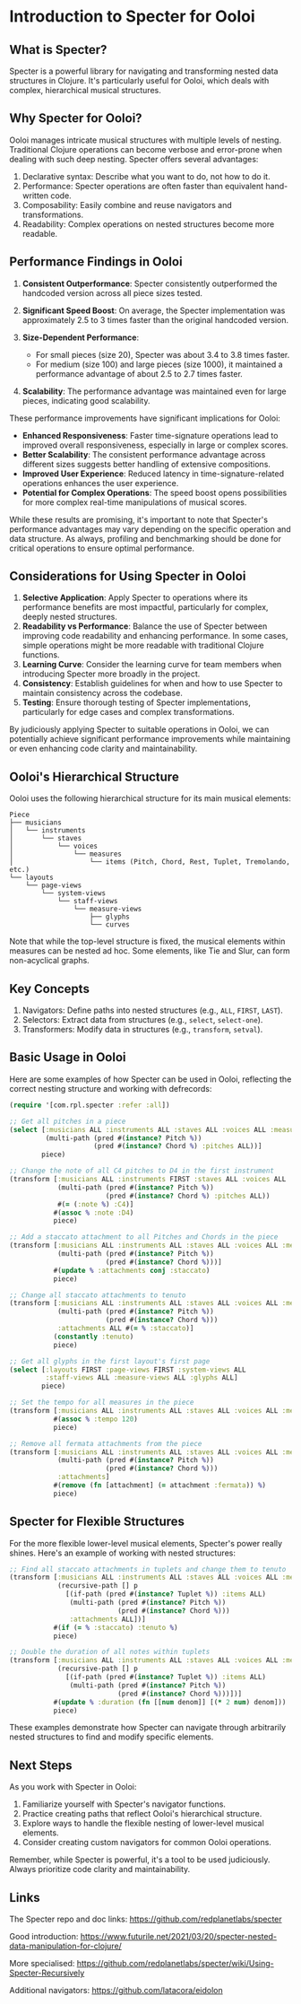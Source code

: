 # Introduction to Specter for Ooloi

## What is Specter?

Specter is a powerful library for navigating and transforming nested data structures in Clojure. It's particularly useful for Ooloi, which deals with complex, hierarchical musical structures.

## Why Specter for Ooloi?

Ooloi manages intricate musical structures with multiple levels of nesting. Traditional Clojure operations can become verbose and error-prone when dealing with such deep nesting. Specter offers several advantages:

1. Declarative syntax: Describe what you want to do, not how to do it.
2. Performance: Specter operations are often faster than equivalent hand-written code.
3. Composability: Easily combine and reuse navigators and transformations.
4. Readability: Complex operations on nested structures become more readable.

## Performance Findings in Ooloi

1. **Consistent Outperformance**: Specter consistently outperformed the handcoded version across all piece sizes tested.

2. **Significant Speed Boost**: On average, the Specter implementation was approximately 2.5 to 3 times faster than the original handcoded version.

3. **Size-Dependent Performance**:
   - For small pieces (size 20), Specter was about 3.4 to 3.8 times faster.
   - For medium (size 100) and large pieces (size 1000), it maintained a performance advantage of about 2.5 to 2.7 times faster.

4. **Scalability**: The performance advantage was maintained even for large pieces, indicating good scalability.

These performance improvements have significant implications for Ooloi:

- **Enhanced Responsiveness**: Faster time-signature operations lead to improved overall responsiveness, especially in large or complex scores.
- **Better Scalability**: The consistent performance advantage across different sizes suggests better handling of extensive compositions.
- **Improved User Experience**: Reduced latency in time-signature-related operations enhances the user experience.
- **Potential for Complex Operations**: The speed boost opens possibilities for more complex real-time manipulations of musical scores.

While these results are promising, it's important to note that Specter's performance advantages may vary depending on the specific operation and data structure. As always, profiling and benchmarking should be done for critical operations to ensure optimal performance.

## Considerations for Using Specter in Ooloi

1. **Selective Application**: Apply Specter to operations where its performance benefits are most impactful, particularly for complex, deeply nested structures.
2. **Readability vs Performance**: Balance the use of Specter between improving code readability and enhancing performance. In some cases, simple operations might be more readable with traditional Clojure functions.
3. **Learning Curve**: Consider the learning curve for team members when introducing Specter more broadly in the project.
4. **Consistency**: Establish guidelines for when and how to use Specter to maintain consistency across the codebase.
5. **Testing**: Ensure thorough testing of Specter implementations, particularly for edge cases and complex transformations.

By judiciously applying Specter to suitable operations in Ooloi, we can potentially achieve significant performance improvements while maintaining or even enhancing code clarity and maintainability.

## Ooloi's Hierarchical Structure

Ooloi uses the following hierarchical structure for its main musical elements:

```
Piece
├── musicians
│   └── instruments
│       └── staves
│           └── voices
│               └── measures
│                   └── items (Pitch, Chord, Rest, Tuplet, Tremolando, etc.)
└── layouts
    └── page-views
        └── system-views
            └── staff-views
                └── measure-views
                    ├── glyphs
                    └── curves
```

Note that while the top-level structure is fixed, the musical elements within measures can be nested ad hoc. Some elements, like Tie and Slur, can form non-acyclical graphs.

## Key Concepts

1. Navigators: Define paths into nested structures (e.g., `ALL`, `FIRST`, `LAST`).
2. Selectors: Extract data from structures (e.g., `select`, `select-one`).
3. Transformers: Modify data in structures (e.g., `transform`, `setval`).

## Basic Usage in Ooloi

Here are some examples of how Specter can be used in Ooloi, reflecting the correct nesting structure and working with defrecords:

```clojure
(require '[com.rpl.specter :refer :all])

;; Get all pitches in a piece
(select [:musicians ALL :instruments ALL :staves ALL :voices ALL :measures ALL :items ALL
         (multi-path (pred #(instance? Pitch %))
                     (pred #(instance? Chord %) :pitches ALL))]
        piece)

;; Change the note of all C4 pitches to D4 in the first instrument
(transform [:musicians ALL :instruments FIRST :staves ALL :voices ALL :measures ALL :items ALL
            (multi-path (pred #(instance? Pitch %))
                        (pred #(instance? Chord %) :pitches ALL))
            #(= (:note %) :C4)]
           #(assoc % :note :D4)
           piece)

;; Add a staccato attachment to all Pitches and Chords in the piece
(transform [:musicians ALL :instruments ALL :staves ALL :voices ALL :measures ALL :items ALL
            (multi-path (pred #(instance? Pitch %))
                        (pred #(instance? Chord %)))]
           #(update % :attachments conj :staccato)
           piece)

;; Change all staccato attachments to tenuto
(transform [:musicians ALL :instruments ALL :staves ALL :voices ALL :measures ALL :items ALL
            (multi-path (pred #(instance? Pitch %))
                        (pred #(instance? Chord %)))
            :attachments ALL #(= % :staccato)]
           (constantly :tenuto)
           piece)

;; Get all glyphs in the first layout's first page
(select [:layouts FIRST :page-views FIRST :system-views ALL 
         :staff-views ALL :measure-views ALL :glyphs ALL] 
        piece)

;; Set the tempo for all measures in the piece
(transform [:musicians ALL :instruments ALL :staves ALL :voices ALL :measures ALL]
           #(assoc % :tempo 120)
           piece)

;; Remove all fermata attachments from the piece
(transform [:musicians ALL :instruments ALL :staves ALL :voices ALL :measures ALL :items ALL
            (multi-path (pred #(instance? Pitch %))
                        (pred #(instance? Chord %)))
            :attachments]
           #(remove (fn [attachment] (= attachment :fermata)) %)
           piece)
```

## Specter for Flexible Structures

For the more flexible lower-level musical elements, Specter's power really shines. Here's an example of working with nested structures:

```clojure
;; Find all staccato attachments in tuplets and change them to tenuto
(transform [:musicians ALL :instruments ALL :staves ALL :voices ALL :measures ALL :items ALL
            (recursive-path [] p
              [(if-path (pred #(instance? Tuplet %)) :items ALL)
               (multi-path (pred #(instance? Pitch %))
                           (pred #(instance? Chord %)))
               :attachments ALL])]
           #(if (= % :staccato) :tenuto %)
           piece)

;; Double the duration of all notes within tuplets
(transform [:musicians ALL :instruments ALL :staves ALL :voices ALL :measures ALL :items ALL
            (recursive-path [] p
              [(if-path (pred #(instance? Tuplet %)) :items ALL)
               (multi-path (pred #(instance? Pitch %))
                           (pred #(instance? Chord %)))])]
           #(update % :duration (fn [[num denom]] [(* 2 num) denom]))
           piece)
```

These examples demonstrate how Specter can navigate through arbitrarily nested structures to find and modify specific elements.

## Next Steps

As you work with Specter in Ooloi:

1. Familiarize yourself with Specter's navigator functions.
2. Practice creating paths that reflect Ooloi's hierarchical structure.
3. Explore ways to handle the flexible nesting of lower-level musical elements.
4. Consider creating custom navigators for common Ooloi operations.

Remember, while Specter is powerful, it's a tool to be used judiciously. Always prioritize code clarity and maintainability.

## Links 

The Specter repo and doc links:
https://github.com/redplanetlabs/specter

Good introduction:
https://www.futurile.net/2021/03/20/specter-nested-data-manipulation-for-clojure/

More specialised:
https://github.com/redplanetlabs/specter/wiki/Using-Specter-Recursively

Additional navigators:
https://github.com/latacora/eidolon
